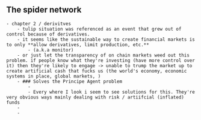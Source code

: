 ## The spider network
	- chapter 2 / derivitves
		- tulip situation was referenced as an event that grew out of control because of derivatives.
		- it seems like the sustainable way to create financial markets is to only **allow derivatives, limit production, etc.**
			- (a.k.a monitor)
		- or just let the transparency of on chain markets weed out this problem. if people know what they're investing (have more control over it) then they're likely to engage -> unable to trump the market up to create artificial cash that fucks us (the world's economy, economic systems in place, global markets, )
		- ### Solves the Principe Agent problem
			-
			- Every where I look i seem to see solutions for this. They're very obvious ways mainly dealing with risk / artiifcial (inflated) funds
		-
		-